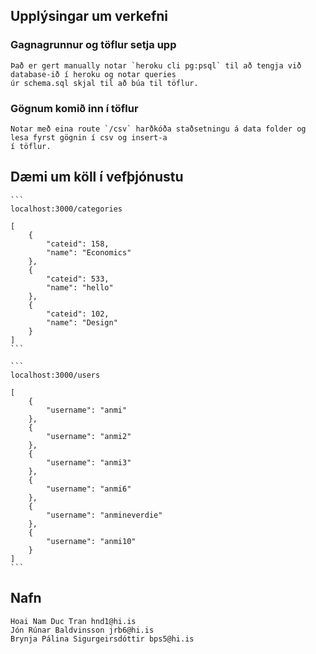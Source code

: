 ## Upplýsingar um verkefni 

### Gagnagrunnur og töflur setja upp
    Það er gert manually notar `heroku cli pg:psql` til að tengja við database-ið í heroku og notar queries
    úr schema.sql skjal til að búa til töflur.

### Gögnum komið inn í töflur
    Notar með eina route `/csv` harðkóða staðsetningu á data folder og lesa fyrst gögnin í csv og insert-a
    í töflur.

## Dæmi um köll í vefþjónustu
    ```
    localhost:3000/categories

    [
        {
            "cateid": 158,
            "name": "Economics"
        },
        {
            "cateid": 533,
            "name": "hello"
        },
        {
            "cateid": 102,
            "name": "Design"
        }
    ]
    ```

    ```
    localhost:3000/users

    [
        {
            "username": "anmi"
        },
        {
            "username": "anmi2"
        },
        {
            "username": "anmi3"
        },
        {
            "username": "anmi6"
        },
        {
            "username": "anmineverdie"
        },
        {
            "username": "anmi10"
        }
    ]
    ```

## Nafn
    Hoai Nam Duc Tran hnd1@hi.is
    Jón Rúnar Baldvinsson jrb6@hi.is
    Brynja Pálina Sigurgeirsdóttir bps5@hi.is